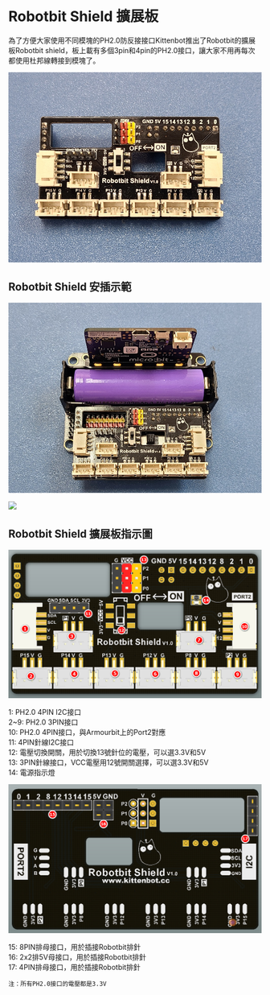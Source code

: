 # Robotbit Shield 擴展板

為了方便大家使用不同模塊的PH2.0防反接接口Kittenbot推出了Robotbit的擴展板Robotbit shield，板上載有多個3pin和4pin的PH2.0接口，讓大家不用再每次都使用杜邦線轉接到模塊了。

![](../image/shield4.jpg) 

## Robotbit Shield 安插示範

![](../image/shield3.jpg) 

![](../image/shield5.gif)

## Robotbit Shield 擴展板指示圖

![](../image/shield1.jpg) 

1: PH2.0 4PIN I2C接口     
2~9: PH2.0 3PIN接口       
10: PH2.0 4PIN接口，與Armourbit上的Port2對應        
11: 4PIN針線I2C接口      
12: 電壓切換開關，用於切換13號針位的電壓，可以選3.3V和5V      
13: 3PIN針線接口，VCC電壓用12號開關選擇，可以選3.3V和5V       
14: 電源指示燈       

![](../image/shield2.jpg) 

15: 8PIN排母接口，用於插接Robotbit排針     
16: 2x2排5V母接口，用於插接Robotbit排針        
17: 4PIN排母接口，用於插接Robotbit排針 
    
    注：所有PH2.0接口的電壓都是3.3V

